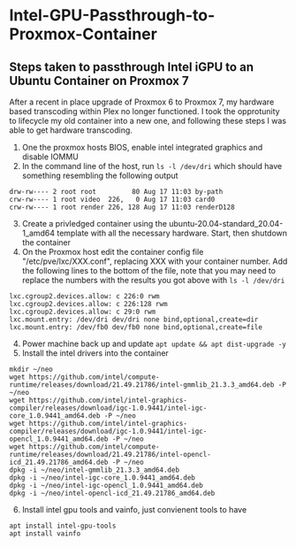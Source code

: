 # Intel-GPU-Passthrough-to-Proxmox-Container
## Steps taken to passthrough Intel iGPU to an Ubuntu Container on Proxmox 7

After a recent in place upgrade of Proxmox 6 to Proxmox 7, my hardware based transcoding within Plex no longer functioned. I took the opprotunity to lifecycle my old container into a new one, and following these steps I was able to get hardware transcoding. 

1. One the proxmox hosts BIOS, enable intel integrated graphics and disable IOMMU
2. In the command line of the host, run `ls -l /dev/dri` which should have something resembling the following output
```
drw-rw---- 2 root root         80 Aug 17 11:03 by-path
crw-rw---- 1 root video  226,   0 Aug 17 11:03 card0
crw-rw---- 1 root render 226, 128 Aug 17 11:03 renderD128
```
3. Create a privledged container using the ubuntu-20.04-standard_20.04-1_amd64 template with all the necessary hardware. Start, then shutdown the container
4. On the Proxmox host edit the container config file "/etc/pve/lxc/XXX.conf", replacing XXX with your container number. Add the following lines to the bottom of the file, note that you may need to replace the numbers with the results you got above with `ls -l /dev/dri`
```
lxc.cgroup2.devices.allow: c 226:0 rwm
lxc.cgroup2.devices.allow: c 226:128 rwm
lxc.cgroup2.devices.allow: c 29:0 rwm
lxc.mount.entry: /dev/dri dev/dri none bind,optional,create=dir
lxc.mount.entry: /dev/fb0 dev/fb0 none bind,optional,create=file
```
4. Power machine back up and update `apt update && apt dist-upgrade -y`
5. Install the intel drivers into the container
```
mkdir ~/neo
wget https://github.com/intel/compute-runtime/releases/download/21.49.21786/intel-gmmlib_21.3.3_amd64.deb -P ~/neo
wget https://github.com/intel/intel-graphics-compiler/releases/download/igc-1.0.9441/intel-igc-core_1.0.9441_amd64.deb -P ~/neo
wget https://github.com/intel/intel-graphics-compiler/releases/download/igc-1.0.9441/intel-igc-opencl_1.0.9441_amd64.deb -P ~/neo
wget https://github.com/intel/compute-runtime/releases/download/21.49.21786/intel-opencl-icd_21.49.21786_amd64.deb -P ~/neo
dpkg -i ~/neo/intel-gmmlib_21.3.3_amd64.deb
dpkg -i ~/neo/intel-igc-core_1.0.9441_amd64.deb
dpkg -i ~/neo/intel-igc-opencl_1.0.9441_amd64.deb
dpkg -i ~/neo/intel-opencl-icd_21.49.21786_amd64.deb
```
6. Install intel gpu tools and vainfo, just convienent tools to have
```
apt install intel-gpu-tools
apt install vainfo
```
